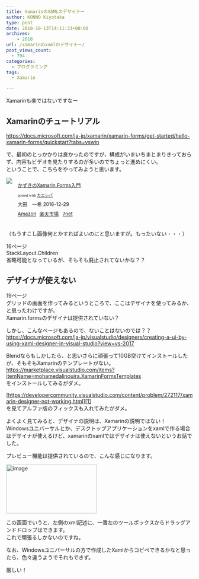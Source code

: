 ```yaml
---
title: XamarinのXAMLのデザイナー
author: KONNO Kiyotaka
type: post
date: 2018-10-13T14:11:23+00:00
archives:
    - 2018
url: /xamarinのxamlのデザイナー/
post_views_count:
  - 794
categories:
  - プログラミング
tags:
  - Xamarin

---
```

Xamarinも楽ではないですなー

## Xamarinのチュートリアル

<a href="https://docs.microsoft.com/ja-jp/xamarin/xamarin-forms/get-started/hello-xamarin-forms/quickstart?tabs=vswin" target="_blank" rel="noopener noreferrer">https://docs.microsoft.com/ja-jp/xamarin/xamarin-forms/get-started/hello-xamarin-forms/quickstart?tabs=vswin</a>

で、最初のとっかかりは良かったのですが、構成がいまいちまとまりきっておらず、内容もビデオを見たりするのが多いのでちょっと進めにくい。  
ということで、こちらをやってみようと思います。

<div class="kaerebalink-box" style="text-align: left; overflow: hidden; padding-bottom: 20px; font-size: small; -ms-zoom: 1;">
  <div class="kaerebalink-image" style="margin: 0px 15px 10px 0px; float: left;">
    <a href="https://www.amazon.co.jp/exec/obidos/ASIN/B01N7NI08L/konnokiyotaka-22/" target="_blank" rel="noopener noreferrer"><img style="border: currentcolor;" src="https://i0.wp.com/images-fe.ssl-images-amazon.com/images/I/41tB8RffAyL._SL160_.jpg?ssl=1" data-recalc-dims="1" /></a>
  </div>
  
  <div class="kaerebalink-info" style="line-height: 120%; overflow: hidden; -ms-zoom: 1;">
    <div class="kaerebalink-name" style="line-height: 120%; margin-bottom: 10px;">
      <p>
        <a href="https://www.amazon.co.jp/exec/obidos/ASIN/B01N7NI08L/konnokiyotaka-22/" target="_blank" rel="noopener noreferrer">かずきのXamarin.Forms入門</a>
      </p>
      <div class="kaerebalink-powered-date" style="line-height: 120%; font-family: verdana; font-size: 8pt; margin-top: 5px;">
        posted with <a href="https://kaereba.com" target="_blank" rel="nofollow noopener noreferrer">カエレバ</a>
      </div>
    </div>
    <div class="kaerebalink-detail" style="margin-bottom: 5px;">
      大田　一希 2016-12-29
    </div>
    <div class="kaerebalink-link1" style="margin-top: 10px;">
      <div class="shoplinkamazon" style="margin-right: 5px; display: inline;">
        <a href="https://www.amazon.co.jp/gp/search?keywords=xamarin%20%E3%81%8B%E3%81%9A%E3%81%8D&__mk_ja_JP=%E3%82%AB%E3%82%BF%E3%82%AB%E3%83%8A&tag=konnokiyotaka-22" target="_blank" rel="noopener noreferrer">Amazon</a>
      </div>
      <div class="shoplinkrakuten" style="margin-right: 5px; display: inline;">
        <a href="//af.moshimo.com/af/c/click?a_id=762690&p_id=54&pc_id=54&pl_id=616&s_v=b5Rz2P0601xu&url=https%3A%2F%2Fsearch.rakuten.co.jp%2Fsearch%2Fmall%2Fxamarin%2520%25E3%2581%258B%25E3%2581%259A%25E3%2581%258D%2F-%2Ff.1-p.1-s.1-sf.0-st.A-v.2%3Fx%3D0" target="_blank" rel="noopener noreferrer">楽天市場</a><img style="border: currentcolor;" src="//i.moshimo.com/af/i/impression?a_id=762690&p_id=54&pc_id=54&pl_id=616" width="1" height="1" />
      </div>
      <div class="shoplinkseven" style="margin-right: 5px; display: inline;">
        <a href="//af.moshimo.com/af/c/click?a_id=762691&p_id=932&pc_id=1188&pl_id=12456&s_v=b5Rz2P0601xu&url=http%3A%2F%2F7net.omni7.jp%2Fsearch%2F%3Fkeyword%3Dxamarin%2520%25E3%2581%258B%25E3%2581%259A%25E3%2581%258D%26searchKeywordFlg%3D1" target="_blank" rel="noopener noreferrer"><img style="border: currentcolor;" src="//i.moshimo.com/af/i/impression?a_id=762691&p_id=932&pc_id=1188&pl_id=12456" width="1" height="1" />7net</a>
      </div>
    </div>
  </div>
  
  <div class="booklink-footer" style="clear: left;">
  </div>
</div>

（もうすこし画像何とかすればよいのにと思いますが。もったいない・・・）

16ページ  
StackLayout.Children  
省略可能となっているが、そもそも廃止されてないかな？？

## デザイナが使えない

19ページ  
グリッドの画面を作ってみるというところで、ここはデザイナを使ってみるか、と思ったわけですが。  
Xamarin.formsのデザイナは提供されていない？

しかし、こんなページもあるので、ないことはないのでは？？  
<a title="https://docs.microsoft.com/ja-jp/visualstudio/designers/creating-a-ui-by-using-xaml-designer-in-visual-studio?view=vs-2017" href="https://docs.microsoft.com/ja-jp/visualstudio/designers/creating-a-ui-by-using-xaml-designer-in-visual-studio?view=vs-2017" target="_blank" rel="noopener noreferrer">https://docs.microsoft.com/ja-jp/visualstudio/designers/creating-a-ui-by-using-xaml-designer-in-visual-studio?view=vs-2017</a>

Blendならもしかしたら、と思いさらに頑張って10GB空けてインストールしたが、そもそもXamarinのテンプレートがない。  
<a href="https://marketplace.visualstudio.com/items?itemName=mohamedalinouira.XamarinFormsTemplates" target="_blank" rel="noopener noreferrer">https://marketplace.visualstudio.com/items?itemName=mohamedalinouira.XamarinFormsTemplates</a>  
をインストールしてみるがダメ。

[https://developercommunity.visualstudio.com/content/problem/272117/xamarin-designer-not-working.html][1]  
を見てアルファ版のフィックスも入れてみたがダメ。

よくよく見てみると、デザイナの説明は、Xamarinの説明ではない！  
Windowsユニバーサルとか、デスクトップアプリケーションをxamlで作る場合はデザイナが使えるけど、xamarinのxamlではデザイナは使えないというお話でした。

プレビュー機能は提供されているので、こんな感じになります。

[<img style="margin: 0px; display: inline; background-image: none;" title="image" src="https://i2.wp.com/www.programmers-office.ml/wp-content/uploads/2018/10/image_thumb-2.png?resize=244%2C132&#038;ssl=1" alt="image" width="244" height="132" border="0" data-recalc-dims="1" />][2]

この画面でいうと、左側のxml記述に、一番左のツールボックスからドラッグアンドドロップはできます。  
これで頑張るしかないのですね。

なお、Windowsユニバーサルの方で作成したXamlからコピペできるかなと思ったら、色々違うようでそれもできず。

厳しい！

 [1]: https://developercommunity.visualstudio.com/content/problem/272117/xamarin-designer-not-working.html "https://developercommunity.visualstudio.com/content/problem/272117/xamarin-designer-not-working.html"
 [2]: https://i2.wp.com/www.programmers-office.ml/wp-content/uploads/2018/10/image-2.png?ssl=1